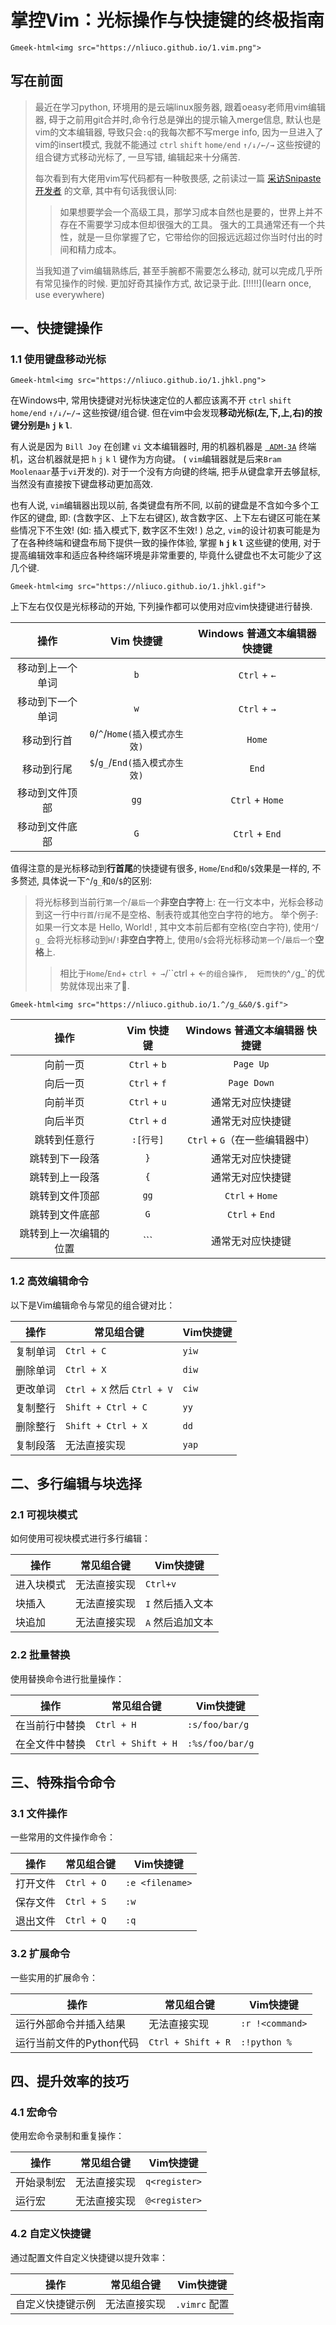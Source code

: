 # 掌控Vim：光标操作与快捷键的终极指南

<!-- 这里显示vimlogo -->

`Gmeek-html<img src="https://nliuco.github.io/1.vim.png">`

## 写在前面
> 最近在学习python, 环境用的是云端linux服务器, 跟着oeasy老师用vim编辑器, 碍于之前用git合并时,命令行总是弹出的提示输入merge信息, 默认也是vim的文本编辑器, 导致只会`:q`的我每次都不写merge info, 因为一旦进入了vim的insert模式, 我就不能通过 `ctrl` `shift` `home/end` `↑/↓/←/→` 这些按键的组合键方式移动光标了, 一旦写错, 编辑起来十分痛苦. 
>
> 每次看到有大佬用vim写代码都有一种敬畏感, 之前读过一篇 [采访Snipaste开发者](https://sspai.com/post/35097) 的文章, 其中有句话我很认同:
> >如果想要学会一个高级工具，那学习成本自然也是要的，世界上并不存在不需要学习成本但却很强大的工具。
> >强大的工具通常还有一个共性，就是一旦你掌握了它，它带给你的回报远远超过你当时付出的时间和精力成本。
>
> 当我知道了vim编辑熟练后, 甚至手腕都不需要怎么移动, 就可以完成几乎所有常见操作的时候.  更加好奇其操作方式, 故记录于此.  [!!!!!](learn once, use everywhere)


## 一、快捷键操作
### 1.1 使用键盘移动光标

<!-- 这里显示vim上下左右的图片 -->

`Gmeek-html<img src="https://nliuco.github.io/1.jhkl.png">`

在Windows中, 常用快捷键对光标快速定位的人都应该离不开 `ctrl` `shift` `home/end` `↑/↓/←/→` 这些按键/组合键.  但在vim中会发现**移动光标(左,下,上,右)**的按键分别是**`h` `j` `k` `l`**. 

有人说是因为 `Bill Joy`  在创建 `vi` 文本编辑器时, 用的机器机器是 [` ADM-3A`](http://www.aeagean.com/2019/04/13/unix/unix_why_vim_uses_hjkl_to_move_cursors/)  终端机，这台机器就是把 `h` `j` `k` `l` 键作为方向键。 ( `vim`编辑器就是后来`Bram Moolenaar`基于`vi`开发的). 对于一个没有方向键的终端, 把手从键盘拿开去够鼠标, 当然没有直接按下键盘移动更加高效. 

也有人说, `vim`编辑器出现以前, 各类键盘有所不同, 以前的键盘是不含如今多个工作区的键盘, 即: (含数字区、上下左右键区),  故含数字区、上下左右键区可能在某些情况下不生效! (如: 插入模式下, 数字区不生效! )
总之, `vim`的设计初衷可能是为了在各种终端和键盘布局下提供一致的操作体验, 掌握 **`h` `j` `k` `l`** 这些键的使用, 对于提高编辑效率和适应各种终端环境是非常重要的, 毕竟什么键盘也不太可能少了这几个键.

`Gmeek-html<img src="https://nliuco.github.io/1.jhkl.gif">`

上下左右仅仅是光标移动的开始, 下列操作都可以使用对应vim快捷键进行替换. 

|       操作       |           Vim 快捷键           | Windows 普通文本编辑器 快捷键 |
| :--------------: | :----------------------------: | :---------------------------: |
| 移动到上一个单词 |              `b`               |         `Ctrl` + `←`          |
| 移动到下一个单词 |              `w`               |         `Ctrl` + `→`          |
|    移动到行首    | `0`/`^`/`Home(插入模式亦生效)` |            `Home`             |
|    移动到行尾    | `$`/`g_`/`End(插入模式亦生效)` |             `End`             |
|  移动到文件顶部  |              `gg`              |        `Ctrl` + `Home`        |
|  移动到文件底部  |              `G`               |        `Ctrl` + `End`         |

值得注意的是光标移动到**行首尾**的快捷键有很多, `Home`/`End`和`0`/`$`效果是一样的, 不多赘述, 具体说一下`^`/`g_`和`0`/`$`的区别: 

> 将光标移到当前行`第一个`/`最后一个`**非空白字符**上:  在一行文本中，光标会移动到这一行中`行首`/`行尾`不是空格、制表符或其他空白字符的地方。
> 举个例子: 如果一行文本是     Hello, World!      , 其中文本前后都有空格(空白字符), 使用`^`/ `g_` 会将光标移动到`H`/`!`**非空白字符**上, 使用`0`/`$`会将光标移动`第一个`/`最后一个`**空格**上. 
>
> > 相比于`Home`/`End`+ `ctrl + →`/``ctrl + ←`的组合操作,  短而快的`^`/`g_`的优势就体现出来了🐶.

`Gmeek-html<img src="https://nliuco.github.io/1.^/g_&&0/$.gif">`

|          操作          |  Vim 快捷键  | Windows 普通文本编辑器 快捷键  |
| :--------------------: | :----------: | :----------------------------: |
|        向前一页        | `Ctrl` + `b` |           `Page Up`            |
|        向后一页        | `Ctrl` + `f` |          `Page Down`           |
|        向前半页        | `Ctrl` + `u` |        通常无对应快捷键        |
|        向后半页        | `Ctrl` + `d` |        通常无对应快捷键        |
|      跳转到任意行      |  `:[行号]`   | `Ctrl` + `G`（在一些编辑器中） |
|     跳转到下一段落     |     `}`      |        通常无对应快捷键        |
|     跳转到上一段落     |     `{`      |        通常无对应快捷键        |
|     跳转到文件顶部     |     `gg`     |        `Ctrl` + `Home`         |
|     跳转到文件底部     |     `G`      |         `Ctrl` + `End`         |
| 跳转到上一次编辑的位置 |     ```      |        通常无对应快捷键        |



### 1.2 高效编辑命令

以下是Vim编辑命令与常见的组合键对比：

| 操作     | 常见组合键                 | Vim快捷键 |
| -------- | -------------------------- | --------- |
| 复制单词 | `Ctrl + C`                 | `yiw`     |
| 删除单词 | `Ctrl + X`                 | `diw`     |
| 更改单词 | `Ctrl + X` 然后 `Ctrl + V` | `ciw`     |
| 复制整行 | `Shift + Ctrl + C`         | `yy`      |
| 删除整行 | `Shift + Ctrl + X`         | `dd`      |
| 复制段落 | 无法直接实现               | `yap`     |

## 二、多行编辑与块选择
### 2.1 可视块模式

如何使用可视块模式进行多行编辑：

| 操作       | 常见组合键   | Vim快捷键        |
| ---------- | ------------ | ---------------- |
| 进入块模式 | 无法直接实现 | `Ctrl+v`         |
| 块插入     | 无法直接实现 | `I` 然后插入文本 |
| 块追加     | 无法直接实现 | `A` 然后追加文本 |

### 2.2 批量替换

使用替换命令进行批量操作：

| 操作           | 常见组合键         | Vim快捷键       |
| -------------- | ------------------ | --------------- |
| 在当前行中替换 | `Ctrl + H`         | `:s/foo/bar/g`  |
| 在全文件中替换 | `Ctrl + Shift + H` | `:%s/foo/bar/g` |

## 三、特殊指令命令
### 3.1 文件操作

一些常用的文件操作命令：

| 操作     | 常见组合键 | Vim快捷键       |
| -------- | ---------- | --------------- |
| 打开文件 | `Ctrl + O` | `:e <filename>` |
| 保存文件 | `Ctrl + S` | `:w`            |
| 退出文件 | `Ctrl + Q` | `:q`            |

### 3.2 扩展命令

一些实用的扩展命令：

| 操作                     | 常见组合键         | Vim快捷键       |
| ------------------------ | ------------------ | --------------- |
| 运行外部命令并插入结果   | 无法直接实现       | `:r !<command>` |
| 运行当前文件的Python代码 | `Ctrl + Shift + R` | `:!python %`    |

## 四、提升效率的技巧
### 4.1 宏命令

使用宏命令录制和重复操作：

| 操作       | 常见组合键   | Vim快捷键     |
| ---------- | ------------ | ------------- |
| 开始录制宏 | 无法直接实现 | `q<register>` |
| 运行宏     | 无法直接实现 | `@<register>` |

### 4.2 自定义快捷键

通过配置文件自定义快捷键以提升效率：

| 操作             | 常见组合键   | Vim快捷键     |
| ---------------- | ------------ | ------------- |
| 自定义快捷键示例 | 无法直接实现 | `.vimrc` 配置 |


